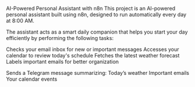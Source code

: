 AI-Powered Personal Assistant with n8n
This project is an AI-powered personal assistant built using n8n, designed to run automatically every day at 8:00 AM.

The assistant acts as a smart daily companion that helps you start your day efficiently by performing the following tasks:

Checks your email inbox for new or important messages
  Accesses your calendar to review today's schedule
  Fetches the latest weather forecast
  Labels important emails for better organization

Sends a Telegram message summarizing:
  Today’s weather
  Important emails
  Your calendar events
